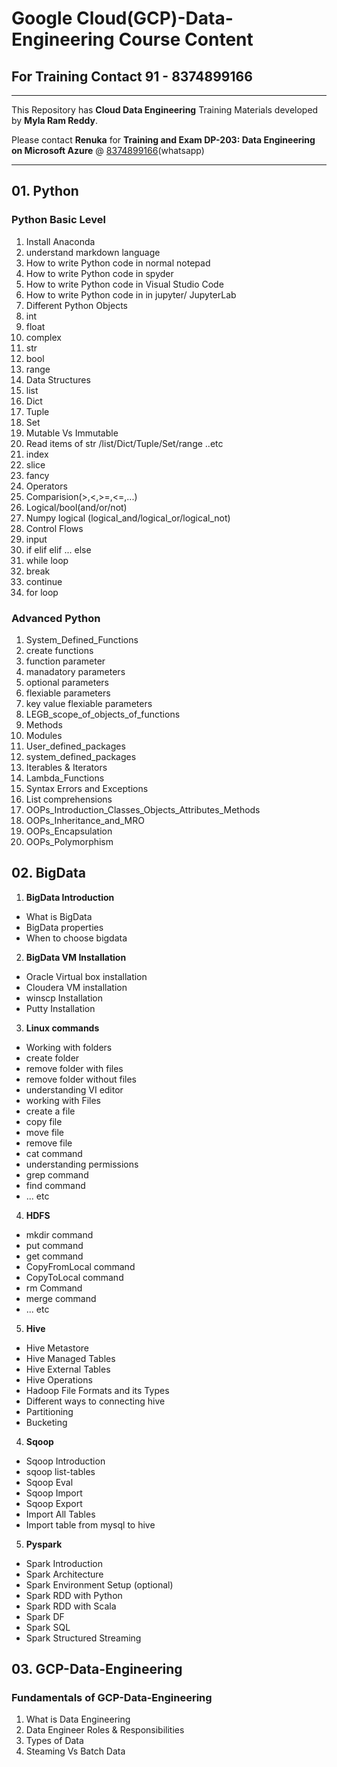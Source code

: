 # Google Cloud(GCP)-Data-Engineering Course Content
## For Training Contact 91 - 8374899166

------

This Repository has **Cloud Data Engineering** Training Materials developed by **Myla Ram Reddy**.

Please contact **Renuka** for **Training and Exam DP-203: Data Engineering on Microsoft Azure** @ [8374899166](https://wa.me/918374899166)(whatsapp)

------


## 01. Python
### Python Basic Level

1. Install Anaconda
1. understand markdown language
1. How to write Python code in normal notepad
2. How to write Python code in spyder
3. How to write Python code in Visual Studio Code
4. How to write Python code in in jupyter/ JupyterLab
5. Different Python Objects
1. int
2. float
3. complex
4. str
5. bool
6. range
6. Data Structures
1. list
2. Dict
3. Tuple
4. Set
5. Mutable Vs Immutable
7. Read items of str /list/Dict/Tuple/Set/range ..etc
1. index
2. slice
3. fancy
8. Operators
1. Comparision(>,<,>=,<=,...)
2. Logical/bool(and/or/not)
3. Numpy logical (logical_and/logical_or/logical_not)
9. Control Flows
1. input
2. if elif elif ... else
3. while loop
4. break
5. continue
6. for loop

### Advanced Python

1. System_Defined_Functions
1. create functions
1. function parameter
1. manadatory parameters
1. optional parameters
1. flexiable parameters
1. key value flexiable parameters
2. LEGB_scope_of_objects_of_functions
3. Methods
4. Modules
5. User_defined_packages
6. system_defined_packages
7. Iterables & Iterators
8. Lambda_Functions
9. Syntax Errors and Exceptions
10. List comprehensions
11. OOPs_Introduction_Classes_Objects_Attributes_Methods
12. OOPs_Inheritance_and_MRO
13. OOPs_Encapsulation
14. OOPs_Polymorphism



## 02. BigData

1. **BigData Introduction**

- What is BigData
- BigData properties
- When to choose bigdata

2. **BigData VM Installation**

- Oracle Virtual box installation
- Cloudera VM installation
- winscp Installation
- Putty Installation

3. **Linux commands**

- Working with folders
- create folder
- remove folder with files
- remove folder without files
- understanding VI editor
- working with Files
- create a file
- copy file
- move file
- remove file
- cat command
- understanding permissions
- grep command
- find command
- ... etc

4. **HDFS**

- mkdir command
- put command
- get command
- CopyFromLocal command
- CopyToLocal command
- rm Command
- merge command
- ... etc

5. **Hive**

- Hive Metastore
- Hive Managed Tables
- Hive External Tables
- Hive Operations
- Hadoop File Formats and its Types
- Different ways to connecting hive
- Partitioning
- Bucketing

4. **Sqoop**

- Sqoop Introduction
- sqoop list-tables
- Sqoop Eval
- Sqoop Import
- Sqoop Export
- Import All Tables
- Import table from mysql to hive

5. **Pyspark**

- Spark Introduction
- Spark Architecture
- Spark Environment Setup (optional)
- Spark RDD with Python
- Spark RDD with Scala
- Spark DF
- Spark SQL
- Spark Structured Streaming

## 03. GCP-Data-Engineering
### Fundamentals of GCP-Data-Engineering
1. What is Data Engineering
2. Data Engineer Roles & Responsibilities
3. Types of Data
4. Steaming Vs Batch Data
## 
